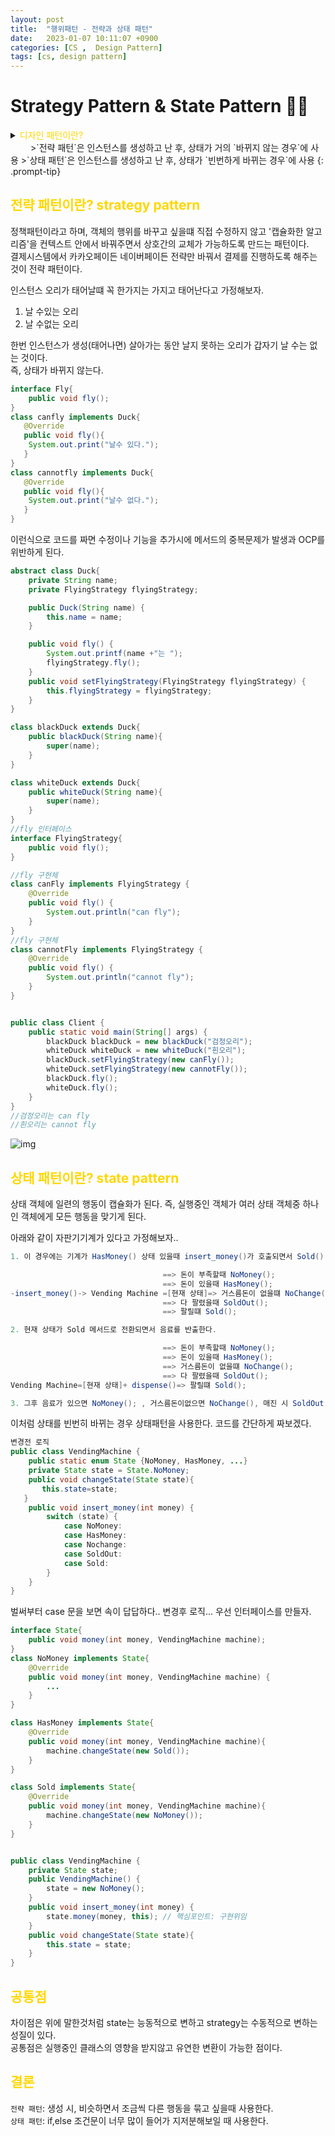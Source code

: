 ```yaml
---
layout: post
title:  "행위패턴 - 전략과 상태 패턴"
date:   2023-01-07 10:11:07 +0900
categories: [CS ,  Design Pattern]
tags: [cs, design pattern]
---
```

# Strategy Pattern & State Pattern 🧙‍♂️

<details>
<summary><span style="color: gold"> 디자인 패턴이란? </span></summary>
<div markdown="1">
## <span style="color: gold"> 디자인 패턴이란? </span>
- 디자인 패턴은 소프트웨어 공학의 소프트웨어 설계에서 공통으로 발생하는 문제를 자주 쓰이는 설계 방법을 정리한 패턴이다.
- 디자인 패턴을 참고하여 개발하면 효율성과 유지보수성, 운용성이 높아지며, 프로그램 최적화가 된다고 한다.
　 

디자인 패턴을 목적과 범위로 나눌수 있다

|구분|유형|설명|
|:---:|:---:|:---|
| |생성|객체 인스턴스 생성에 관여, 클래스 정의와 객체 생성 방식을 구조화, 캡슐화를 수행|
|목적|구조|더 큰 구조 형성 목적으로 클래스나 객체의 조합을 다루는 패턴|
|    |행위|클래스나 객체들이 상호작용하는 방법과 역할 분담을 다루는 패턴|
|범위|클래스|클래스간 관련성(상속), 컴파일 시 정적으로 결정|
|    |객체|객체 간 관련성을 다루는 패턴, 런타임 시 동적으로 결정|

---
</div>
</details>
　　
>`전략 패턴`은 인스턴스를 생성하고 난 후, 상태가 거의 `바뀌지 않는 경우`에 사용   
>`상태 패턴`은 인스턴스를 생성하고 난 후, 상태가 `빈번하게 바뀌는 경우`에 사용  
{: .prompt-tip}  

## <span style="color: gold"> 전략 패턴이란? strategy pattern </span>
정책패턴이라고 하며, 객체의 행위를 바꾸고 싶을떄 직접 수정하지 않고 '캡슐화한 알고리즘'을 컨텍스트 안에서 바꿔주면서 상호간의 교체가 가능하도록 만드는 패턴이다.  
결제시스템에서 카카오페이든 네이버페이든 전략만 바꿔서 결제를 진행하도록 해주는 것이 전략 패턴이다.  

인스턴스 오리가 태어날떄 꼭 한가지는 가지고 태어난다고 가정해보자.
1. 날 수있는 오리
2. 날 수없는 오리
   
한번 인스턴스가 생성(태어나면) 살아가는 동안 날지 못하는 오리가 갑자기 날 수는 없는 것이다.  
즉, 상태가 바뀌지 않는다.
```java
interface Fly{
    public void fly();
}
class canfly implements Duck{
   @Override
   public void fly(){
    System.out.print("날수 있다.");
   } 
}
class cannotfly implements Duck{
   @Override
   public void fly(){
    System.out.print("날수 없다.");
   } 
}
```
이런식으로 코드를 짜면 수정이나 기능을 추가시에 메서드의 중복문제가 발생과 OCP를 위반하게 된다.  

```java
abstract class Duck{
    private String name;
    private FlyingStrategy flyingStrategy;

    public Duck(String name) {
        this.name = name;
    }

    public void fly() {
        System.out.printf(name +"는 ");
        flyingStrategy.fly();
    }
    public void setFlyingStrategy(FlyingStrategy flyingStrategy) {
        this.flyingStrategy = flyingStrategy;
    }
}

class blackDuck extends Duck{
    public blackDuck(String name){
        super(name);
    }
}

class whiteDuck extends Duck{
    public whiteDuck(String name){
        super(name);
    }
}
//fly 인터페이스
interface FlyingStrategy{
    public void fly();
}

//fly 구현체
class canFly implements FlyingStrategy {
    @Override
    public void fly() {
        System.out.println("can fly");
    }
}
//fly 구현체
class cannotFly implements FlyingStrategy {
    @Override
    public void fly() {
        System.out.println("cannot fly");
    }
}


public class Client {
    public static void main(String[] args) {
        blackDuck blackDuck = new blackDuck("검정오리");
        whiteDuck whiteDuck = new whiteDuck("흰오리");
        blackDuck.setFlyingStrategy(new canFly());
        whiteDuck.setFlyingStrategy(new cannotFly());
        blackDuck.fly();
        whiteDuck.fly();
    }
}
//검정오리는 can fly
//흰오리는 cannot fly
```
![img](https://github.com/msKim92/msKim92.github.io/blob/main/images/design/%EC%A0%84%EB%9E%B5%ED%8C%A8%ED%84%B4.png?raw=true)

## <span style="color: gold"> 상태 패턴이란? state pattern</span>
상태 객체에 일련의 행동이 캡슐화가 된다. 즉, 실행중인 객체가 여러 상태 객체중 하나인 객체에게 모든 행동을 맞기게 된다.


아래와 같이 자판기기계가 있다고 가정해보자..
```java
1. 이 경우에는 기계가 HasMoney() 상태 있을때 insert_money()가 호출되면서 Sold() 상태로 전환된다.  

                                  ==> 돈이 부족할때 NoMoney();
                                  ==> 돈이 있을때 HasMoney();
-insert_money()-> Vending Machine =[현재 상태]=> 거스름돈이 없을떄 NoChange();
                                  ==> 다 팔렸을때 SoldOut();
                                  ==> 팔릴떄 Sold();

2. 현재 상태가 Sold 메서드로 전환되면서 음료를 반출한다.

                                  ==> 돈이 부족할때 NoMoney();
                                  ==> 돈이 있을때 HasMoney();
                                  ==> 거스름돈이 없을떄 NoChange();
                                  ==> 다 팔렸을때 SoldOut();
Vending Machine=[현재 상태]+ dispense()=> 팔릴떄 Sold();

3. 그후 음료가 있으면 NoMoney(); , 거스름돈이없으면 NoChange(), 매진 시 SoldOut()으로 이동한다.
```

이처럼 상태를 빈번히 바뀌는 경우 상태패턴을 사용한다.  코드를 간단하게 짜보겠다.
```java
변경전 로직
public class VendingMachine {
    public static enum State {NoMoney, HasMoney, ...}
    private State state = State.NoMoney;
    public void changeState(State state){
       this.state=state;
   }
    public void insert_money(int money) {
        switch (state) {
            case NoMoney:
            case HasMoney:
            case Nochange:
            case SoldOut:
            case Sold:
        }
    }
}
```
벌써부터 case 문을 보면 속이 답답하다..
변경후 로직... 우선 인터페이스를 만들자.
```java
interface State{
    public void money(int money, VendingMachine machine);
}
class NoMoney implements State{
    @Override
    public void money(int money, VendingMachine machine) {
        ...
    }
}

class HasMoney implements State{
    @Override
    public void money(int money, VendingMachine machine){
        machine.changeState(new Sold());
    }
}

class Sold implements State{
    @Override
    public void money(int money, VendingMachine machine){
        machine.changeState(new NoMoney());
    }
}


public class VendingMachine {
    private State state;
    public VendingMachine() {
        state = new NoMoney();
    }
    public void insert_money(int money) {
        state.money(money, this); // 핵심포인트: 구현위임
    }
    public void changeState(State state){
        this.state = state;
    }
}
```


## <span style="color: gold"> 공통점</span>  
차이점은 위에 말한것처럼 state는 능동적으로 변하고 strategy는 수동적으로 변하는 성질이 있다.  
공통점은 실행중인 클래스의 영향을 받지않고 유연한 변환이 가능한 점이다.  

## <span style="color: gold"> 결론</span>  
`전략 패턴`: 생성 시, 비슷하면서 조금씩 다른 행동을 묶고 싶을때 사용한다.  
`상태 패턴`: if,else 조건문이 너무 많이 들어가 지저분해보일 때 사용한다.

